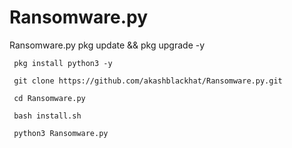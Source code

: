# Ransomware.py
Ransomware.py
     pkg update && pkg upgrade -y

     pkg install python3 -y

     git clone https://github.com/akashblackhat/Ransomware.py.git

     cd Ransomware.py

     bash install.sh

     python3 Ransomware.py
